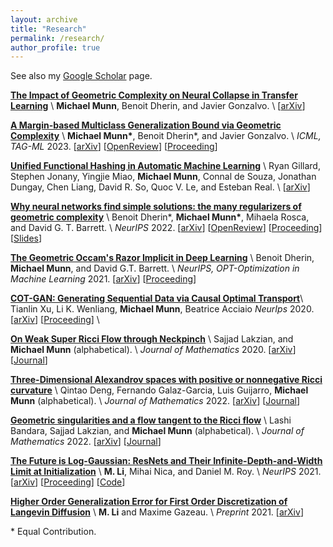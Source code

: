 ```yaml
---
layout: archive
title: "Research"
permalink: /research/
author_profile: true
---
```



See also my [Google Scholar](https://scholar.google.com/citations?user=agHn7jkAAAAJ&hl=en) page.

[**The Impact of Geometric Complexity on Neural Collapse in Transfer Learning**](https://arxiv.org/abs/2405.15706) \\
**Michael Munn**, Benoit Dherin, and Javier Gonzalvo. \\ 
\[[arXiv](https://arxiv.org/abs/2405.15706)\]

[**A Margin-based Multiclass Generalization Bound via Geometric Complexity**](https://arxiv.org/abs/) \\
**Michael Munn\***, Benoit Dherin\*, and Javier Gonzalvo. \\
*ICML, TAG-ML* 2023. 
\[[arXiv](https://arxiv.org/abs/)\]
\[[OpenReview](https://openreview.net/forum?id=fEx3f7YXv1)\]
\[[Proceeding](https://proceedings.mlr.press/v221/munn23a.html)\]

[**Unified Functional Hashing in Automatic Machine Learning**](https://arxiv.org/abs/2302.05433) \\
Ryan Gillard, Stephen Jonany, Yingjie Miao, **Michael Munn**, Connal de Souza, Jonathan Dungay, Chen Liang, David R. So, Quoc V. Le, and Esteban Real. \\
\[[arXiv](https://arxiv.org/abs/2302.05433)\]

[**Why neural networks find simple solutions: the many regularizers of geometric complexity**](https://arxiv.org/abs/2209.13083) \\
Benoit Dherin\*, **Michael Munn\***, Mihaela Rosca, and David G. T. Barrett. \\
*NeurIPS* 2022. 
\[[arXiv](https://arxiv.org/abs/2209.13083)\]
\[[OpenReview](https://openreview.net/forum?id=-ZPeUAJlkEu)\]
\[[Proceeding](https://proceedings.neurips.cc/paper_files/paper/2022/hash/0ff3502bb29570b219967278db150a50-Abstract-Conference.html)\]
\[[Slides](https://nips.cc/media/neurips-2022/Slides/54458_xKZYv76.pdf)\]


[**The Geometric Occam's Razor Implicit in Deep Learning**](https://arxiv.org/abs/2111.15090) \\
Benoit Dherin, **Michael Munn**, and David G.T. Barrett. \\
*NeurIPS, OPT-Optimization in Machine Learning* 2021. 
\[[arXiv](https://arxiv.org/abs/2111.15090)\]
\[[Proceeding](https://proceedings.mlr.press/v195/zhang23a.html)\]

[**COT-GAN: Generating Sequential Data via Causal Optimal Transport**](https://arxiv.org/abs/2006.08571)\\
Tianlin Xu, Li K. Wenliang, **Michael Munn**, Beatrice Acciaio
*NeurIps* 2020. 
\[[arXiv](https://arxiv.org/abs/2006.08571)\] 
\[[Proceeding](https://proceedings.neurips.cc/paper/2020/hash/641d77dd5271fca28764612a028d9c8e-Abstract.html)\] \\

[**On Weak Super Ricci Flow through Neckpinch**](https://arxiv.org/abs/2008.10508) \\
Sajjad Lakzian, and **Michael Munn** (alphabetical). \\
*Journal of Mathematics* 2020. 
\[[arXiv](https://arxiv.org/abs/2008.10508)\] 
\[[Journal]()\] 

[**Three-Dimensional Alexandrov spaces with positive or nonnegative Ricci curvature**](https://arxiv.org/abs/1602.07724) \\
Qintao Deng, Fernando Galaz-Garcia, Luis Guijarro, **Michael Munn** (alphabetical). \\
*Journal of Mathematics* 2022. 
\[[arXiv](https://arxiv.org/abs/1602.07724)\]
\[[Journal]()\]

[**Geometric singularities and a flow tangent to the Ricci flow**](https://arxiv.org/abs/1505.05035) \\
Lashi Bandara, Sajjad Lakzian, and **Michael Munn** (alphabetical). \\
*Journal of Mathematics* 2022.
\[[arXiv](https://arxiv.org/abs/1505.05035)\]
\[[Journal]()\]

[**The Future is Log-Gaussian: ResNets and Their Infinite-Depth-and-Width Limit at Initialization**](https://arxiv.org/abs/2106.04013) \\
**M. Li**, Mihai Nica, and Daniel M. Roy. \\
*NeurIPS* 2021. 
\[[arXiv](https://arxiv.org/abs/2106.04013)\] 
\[[Proceeding](https://proceedings.neurips.cc/paper/2021/hash/412758d043dd247bddea07c7ec558c31-Abstract.html)\] 
\[[Code](https://openreview.net/attachment?id=-h99IwQN-f&name=supplementary_material)\] 


[**Higher Order Generalization Error for First Order Discretization of Langevin Diffusion**]() \\
**M. Li** and Maxime Gazeau. \\
*Preprint* 2021. 
\[[arXiv](https://arxiv.org/abs/2102.06229)\] 


\* Equal Contribution. 

















